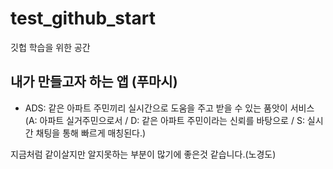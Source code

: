 # test_github_start
 깃헙 학습을 위한 공간


## 내가 만들고자 하는 앱 (푸마시)

- ADS: 같은 아파트 주민끼리 실시간으로 도움을 주고 받을 수 있는 품앗이 서비스
(A: 아파트 실거주민으로서 / D: 같은 아파트 주민이라는 신뢰를 바탕으로 / S: 실시간 채팅을 통해 빠르게 매칭된다.)

지금처럼 같이살지만 알지못하는 부분이 많기에 좋은것 같습니다.(노경도)
